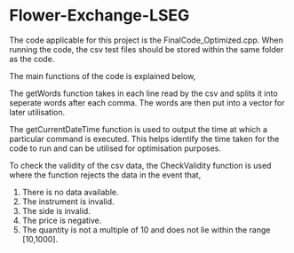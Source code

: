 # Flower-Exchange-LSEG
The code applicable for this project is the FinalCode_Optimized.cpp. When running the code, the csv test files should be stored within the same folder as the code.

The main functions of the code is explained below,

The getWords function takes in each line read by the csv and splits it into seperate words after each comma. The words are then put into a vector for later utilisation.

The getCurrentDateTime function is used to output the time at which a particular command is executed. This helps identify the time taken for the code to run and can be utilised for optimisation purposes.

To check the validity of the csv data, the CheckValidity function is used where the function rejects the data in the event that,

1. There is no data available.
2. The instrument is invalid.
3. The side is invalid.
4. The price is negative.
5. The quantity is not a multiple of 10 and does not lie within the range [10,1000].

